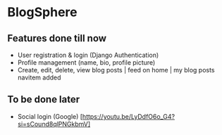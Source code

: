 # BlogSphere

## Features done till now
- User registration & login (Django Authentication)
- Profile management (name, bio, profile picture)
- Create, edit, delete, view blog posts | feed on home | my blog posts navitem added

## To be done later 
- Social login (Google) [https://youtu.be/LyDdfO6o_G4?si=sCound8qlPNGkbmV]
